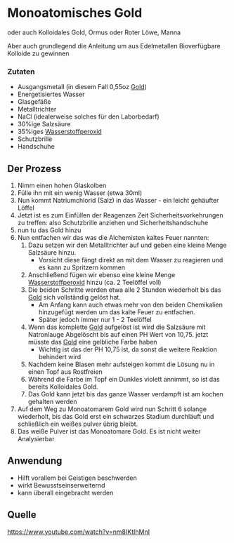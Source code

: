 # Monoatomisches Gold
oder auch Kolloidales Gold, Ormus oder Roter Löwe, Manna

Aber auch grundlegend die Anleitung um aus Edelmetallen Bioverfügbare Kolloide zu gewinnen

### Zutaten
- Ausgangsmetall (in diesem Fall 0,55oz [Gold](../Stoffe/Datenbank_Elemente_Des_Periodensystems/Gold.md))
- Energetisiertes Wasser
- Glasgefäße
- Metalltrichter
- NaCl (idealerweise solches für den Laborbedarf)
- 30%ige Salzsäure
- 35%iges [Wasserstoffperoxid](Wasserstoffperoxid.md)
- Schutzbrille
- Handschuhe

## Der Prozess
1. Nimm einen hohen Glaskolben
2. Fülle ihn mit ein wenig Wasser (etwa 30ml)
3. Nun kommt Natriumchlorid (Salz) in das Wasser - ein leicht gehäufter Löffel
4. Jetzt ist es zum Einfüllen der Reagenzen Zeit Sicherheitsvorkehrungen zu treffen: also Schutzbrille anziehen und Sicherheitshandschuhe
5. nun tu das Gold hinzu
6. Nun entfachen wir das was die Alchemisten kaltes Feuer nannten:
	1. Dazu setzen wir den Metalltrichter auf und geben eine kleine Menge Salzsäure hinzu.
		- Vorsicht diese fängt direkt an mit dem Wasser zu reagieren und es kann zu Spritzern kommen
	2. Anschließend fügen wir ebenso eine kleine Menge [Wasserstoffperoxid](Wasserstoffperoxid.md) hinzu (ca. 2 Teelöffel voll)
	3. Die beiden Schritte werden etwa alle 2 Stunden wiederholt bis das [Gold](../Stoffe/Datenbank_Elemente_Des_Periodensystems/Gold.md) sich vollständig gelöst hat.
		- Am Anfang kann auch etwas mehr von den beiden Chemikalien hinzugefügt werden um das kalte Feuer zu entfachen.
		- Später jedoch immer nur 1 - 2 Teelöffel 
	4. Wenn das komplette [Gold](../Stoffe/Datenbank_Elemente_Des_Periodensystems/Gold.md) aufgelöst ist wird die Salzsäure mit Natronlauge Abgelöscht bis auf einen PH Wert von 10,75. jetzt müsste das [Gold](../Stoffe/Datenbank_Elemente_Des_Periodensystems/Gold.md) eine gelbliche Farbe haben
		- Wichtig ist das der PH 10,75 ist, da sonst die weitere Reaktion behindert wird
	5. Nachdem keine Blasen mehr aufsteigen kommt die Lösung nu in einen Topf aus Rostfreien
	6. Während die Farbe im Topf ein Dunkles violett annimmt, so ist das bereits Kolloidales Gold.
	7. Das Gold kann jetzt bis das ganze Wasser verdampft ist am kochen gehalten werden
7. Auf dem Weg zu Monoatomarem Gold wird nun Schritt 6 solange wiederholt, bis das Gold erst ein schwarzes Stadium durchläuft und schließlich ein weißes pulver übrig bleibt. 
8. Das weiße Pulver ist das Monoatomare Gold. Es ist nicht weiter Analysierbar

## Anwendung
- Hilft vorallem bei Geistigen beschwerden
- wirkt Bewusstseinserweiternd
- kann überall eingebracht werden

## Quelle
<https://www.youtube.com/watch?v=nm8IKtIhMnI>